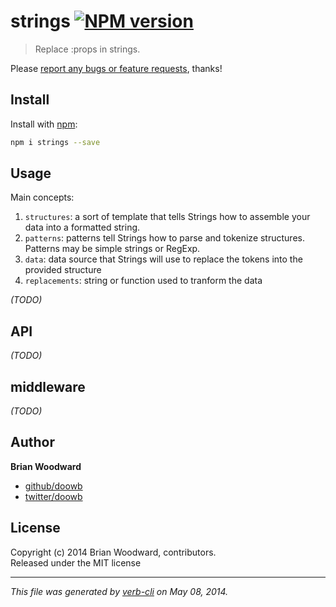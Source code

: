 # strings [![NPM version](https://badge.fury.io/js/strings.png)](http://badge.fury.io/js/strings)

> Replace :props in strings.

Please [report any bugs or feature requests](https://github.com/assemble/strings/issues), thanks!

## Install
Install with [npm](npmjs.org):

```bash
npm i strings --save
```


## Usage

Main concepts:

1. `structures`: a sort of template that tells Strings how to assemble your data into a formatted string.
2. `patterns`: patterns tell Strings how to parse and tokenize structures. Patterns may be simple strings or RegExp.
3. `data`: data source that Strings will use to replace the tokens into the provided structure
4. `replacements`: string or function used to tranform the data

_(TODO)_


## API

_(TODO)_


## middleware

_(TODO)_

## Author

**Brian Woodward**

+ [github/doowb](https://github.com/doowb)
+ [twitter/doowb](http://twitter.com/doowb)


## License
Copyright (c) 2014 Brian Woodward, contributors.  
Released under the MIT license

***

_This file was generated by [verb-cli](https://github.com/assemble/verb-cli) on May 08, 2014._